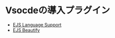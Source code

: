 # Vsocdeの導入プラグイン
- [EJS Language Support](https://marketplace.visualstudio.com/items?itemName=leonzalion.vscode-ejs)
- [EJS Beautify](https://marketplace.visualstudio.com/items?itemName=j69.ejs-beautify)


